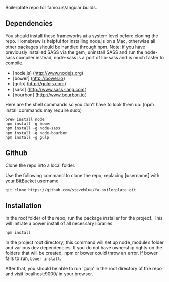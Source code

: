 Boilerplate repo for famo.us/angular builds.

## Dependencies ##

You should install these frameworks at a system level before cloning the repo. Homebrew is helpful for installing node.js on a Mac, otherwise all other packages should be handled through npm. Note: if you have previously installed SASS via the gem, uninstall SASS and run the node-sass compiler instead, node-sass is a port of lib-sass and is much faster to compile.

* [node.js] (http://www.nodejs.org)
* [bower] (http://bower.io)
* [gulp] (http://gulpjs.com)
* [sass] (http://www.sass-lang.com)
* [bourbon] (http://www.bourbon.io)


Here are the shell commands so you don't have to look them up: (npm install commands may require sudo)

```
brew install node
npm install -g bower
npm install -g node-sass
npm install -g node-bourbon
npm install -g gulp

```

## Github ##

Clone the repo into a local folder. 

Use the following command to clone the repo, replacing [username] with your BitBucket username.

```
git clone https://github.com/steveblue/fa-boilerplate.git

```


## Installation ##

In the root folder of the repo, run the package installer for the project. This will initiate a bower install of all necessary libraries.

```
npm install

```

In the project root directory, this command will set up node_modules folder and various dev dependencies. If you do not have ownership rights on the folders that will be created, npm or bower could throw an error. If bower fails to run, `bower install`.

After that, you should be able to run 'gulp' in the root directory of the repo and visit localhost:9000/ in your browser.
